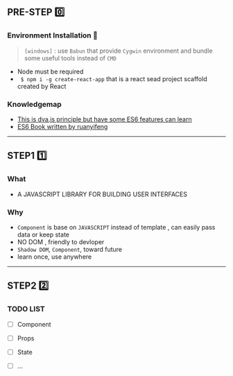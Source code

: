 ## PRE-STEP :zero:
### Environment Installation :icecream:
> `[windows]` : use `Babun` that provide `Cygwin`  environment  and bundle some useful tools instead of `CMD`

- Node must be required
- ``` $ npm i -g create-react-app``` that is a react sead  project scaffold created by React

### Knowledgemap
- [This is dva.js principle but have some ES6 features can learn](https://github.com/dvajs/dva-knowledgemap)
- [ES6 Book written by ruanyifeng](http://es6.ruanyifeng.com/)
---
## STEP1 :one:

### What
- A JAVASCRIPT LIBRARY FOR BUILDING USER INTERFACES

### Why
- `Component` is base on `JAVASCRIPT` instead of template , can easily pass data or keep state
- NO DOM , friendly to devloper
- `Shadow DOM`,  `Component`, toward future
- learn once, use anywhere

---
## STEP2 :two:

### TODO LIST
- [ ] Component
- [ ] Props
- [ ] State
- [ ] ...

